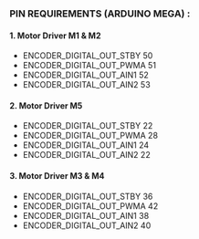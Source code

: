### PIN REQUIREMENTS (ARDUINO MEGA) :

#### 1. Motor Driver M1 & M2
* ENCODER_DIGITAL_OUT_STBY 50
* ENCODER_DIGITAL_OUT_PWMA 51
* ENCODER_DIGITAL_OUT_AIN1 52
* ENCODER_DIGITAL_OUT_AIN2 53

#### 2. Motor Driver M5
* ENCODER_DIGITAL_OUT_STBY 22
* ENCODER_DIGITAL_OUT_PWMA 28
* ENCODER_DIGITAL_OUT_AIN1 24
* ENCODER_DIGITAL_OUT_AIN2 22

#### 3. Motor Driver M3 & M4
* ENCODER_DIGITAL_OUT_STBY 36
* ENCODER_DIGITAL_OUT_PWMA 42
* ENCODER_DIGITAL_OUT_AIN1 38
* ENCODER_DIGITAL_OUT_AIN2 40

